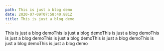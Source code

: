 ```yaml
---
path: This is just a blog demo
date: 2020-07-09T07:58:40.881Z
title: This is just a blog demo
---
```

This is just a blog demoThis is just a blog demoThis is just a blog demoThis is just a blog demoThis is just a blog demoThis is just a blog demoThis is just a blog demoThis is just a blog demo